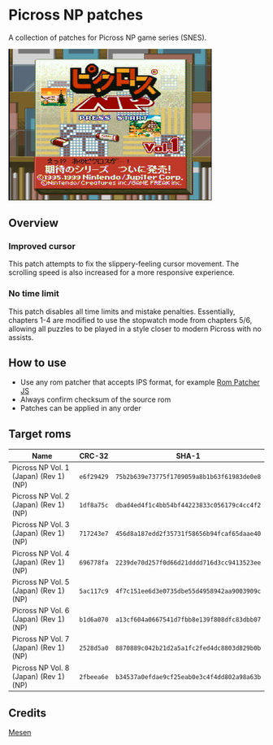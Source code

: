 # Picross NP patches

A collection of patches for Picross NP game series (SNES).

<img src="https://raw.githubusercontent.com/jakubito/picross-np-patches/main/title.png" width="400" />

## Overview

### Improved cursor

This patch attempts to fix the slippery-feeling cursor movement. The scrolling speed is also increased for a more responsive experience.

### No time limit

This patch disables all time limits and mistake penalties. Essentially, chapters 1-4 are modified to use the stopwatch mode from chapters 5/6, allowing all puzzles to be played in a style closer to modern Picross with no assists.

## How to use

- Use any rom patcher that accepts IPS format, for example [Rom Patcher JS](https://www.marcrobledo.com/RomPatcher.js/)
- Always confirm checksum of the source rom
- Patches can be applied in any order

## Target roms

| Name | CRC-32 | SHA-1 |
| --- | --- | --- |
| Picross NP Vol. 1 (Japan) (Rev 1) (NP) | `e6f29429` | `75b2b639e73775f1709059a8b1b63f61983de0e8` |
| Picross NP Vol. 2 (Japan) (Rev 1) (NP) | `1df8a75c` | `dbad4ed4f1c4bb54bf44223833c056179c4cc4f2` |
| Picross NP Vol. 3 (Japan) (Rev 1) (NP) | `717243e7` | `456d8a187edd2f35731f58656b94fcaf65daae40` |
| Picross NP Vol. 4 (Japan) (Rev 1) (NP) | `696778fa` | `2239de70d257f0d66d21dddd716d3cc9413523ee` |
| Picross NP Vol. 5 (Japan) (Rev 1) (NP) | `5ac117c9` | `4f7c151ee6d3e0735dbe55d4958942aa9003909c` |
| Picross NP Vol. 6 (Japan) (Rev 1) (NP) | `b1d6a070` | `a13cf604a0667541d7fbb8e139f808dfc83dbb07` |
| Picross NP Vol. 7 (Japan) (Rev 1) (NP) | `2528d5a0` | `8870889c042b21d2a5a1fc2fed4dc8803d829b0b` |
| Picross NP Vol. 8 (Japan) (Rev 1) (NP) | `2fbeea6e` | `b34537a0efdae9cf25eab0e3c4f4dd802a98a63b` |

## Credits

[Mesen](https://github.com/SourMesen/Mesen2/)
